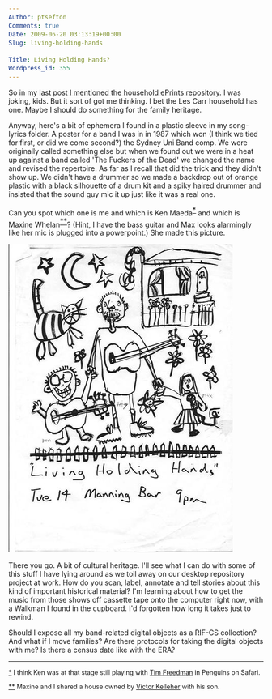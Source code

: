 ```yaml
---
Author: ptsefton
Comments: true
Date: 2009-06-20 03:13:19+00:00
Slug: living-holding-hands

Title: Living Holding Hands?
Wordpress_id: 355
---
```


<div>

<div class="page-toc">

</div>

<div>

So in my [last post I mentioned the household ePrints
repository](http://ptsefton.com/2009/06/18/very-early-career-researchers-engineering.htm).
I was joking, kids. But it sort of got me thinking. I bet the Les Carr
household has one. Maybe I should do something for the family heritage.

Anyway, here's a bit of ephemera I found in a plastic sleeve in my
song-lyrics folder. A poster for a band I was in in 1987 which won (I
think we tied for first, or did we come second?) the Sydney Uni Band
comp. We were originally called something else but when we found out we
were in a heat up against a band called 'The Fuckers of the Dead' we
changed the name and revised the repertoire. As far as I recall that did
the trick and they didn't show up. We didn't have a drummer so we made a
backdrop out of orange plastic with a black silhouette of a drum kit and
a spiky haired drummer and insisted that the sound guy mic it up just
like it was a real one.

Can you spot which one is me and which is Ken Maeda<span
class="footnote"
style="vertical-align: super;">[\*](#ftn1 "I think Ken was at that stage still playing with Tim Freedman  in Penguins on Safari.")</span>
and which is Maxine Whelan<span class="T2"><span class="footnote"
style="vertical-align: super;">[\*\*](#ftn2 "Maxine and I shared a house owned by Victor  Kelleher  with his son.")</span></span>?
(Hint, I have the bass guitar and Max looks alarmingly like her mic is
plugged into a powerpoint.) She made this picture.

<a name="graphics1"></a>![graphics1](/wp-content/uploads/2009/06/m4bf98058-443x609.jpg)

There you go. A bit of cultural heritage. I'll see what I can do with
some of this stuff I have lying around as we toil away on our desktop
repository project at work. How do you scan, label, annotate and tell
stories about this kind of important historical material? I'm learning
about how to get the music from those shows off cassette tape onto the
computer right now, with a Walkman I found in the cupboard. I'd
forgotten how long it takes just to rewind.

Should I expose all my band-related digital objects as a RIF-CS
collection? And what if I move families? Are there protocols for taking
the digital objects with me? Is there a census date like with the ERA?

------------------------------------------------------------------------

<div style="font-size: .9em;">

<span class="footnote-defined">[\*](#ftn1-text) I think Ken was at that
stage still playing with [Tim
Freedman](http://en.wikipedia.org/wiki/Tim_Freedman) in Penguins on
Safari.</span>

</div>

<div style="font-size: .9em;">

<span class="footnote-defined">[\*\*](#ftn2-text) Maxine and I shared a
house owned by [Victor
Kelleher](http://en.wikipedia.org/wiki/Victor_Kelleher) with his son.
</span>

</div>

</div>

</div>
